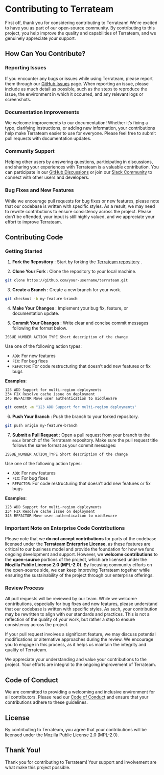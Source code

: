 # Contributing to Terrateam 
First off, thank you for considering contributing to Terrateam! We're excited to have you as part of our open-source community. By contributing to this project, you help improve the quality and capabilities of Terrateam, and we genuinely appreciate your support.

## How Can You Contribute? 
### Reporting Issues 
If you encounter any bugs or issues while using Terrateam, please report them through our [GitHub Issues](https://github.com/terrateamio/terrateam/issues)  page. When reporting an issue, please include as much detail as possible, such as the steps to reproduce the issue, the environment in which it occurred, and any relevant logs or screenshots.
### Documentation Improvements 

We welcome improvements to our documentation! Whether it’s fixing a typo, clarifying instructions, or adding new information, your contributions help make Terrateam easier to use for everyone. Please feel free to submit pull requests with documentation updates.

### Community Support 
Helping other users by answering questions, participating in discussions, and sharing your experiences with Terrateam is a valuable contribution. You can participate in our [GitHub Discussions](https://github.com/orgs/terrateamio/discussions)  or join our [Slack Community](https://terrateam.io/slack)  to connect with other users and developers.
### Bug Fixes and New Features 

While we encourage pull requests for bug fixes or new features, please note that our codebase is written with specific styles. As a result, we may need to rewrite contributions to ensure consistency across the project. Please don’t be offended, your input is still highly valued, and we appreciate your effort to improve Terrateam.

## Contributing Code 
### Getting Started 
1. **Fork the Repository** : Start by forking the [Terrateam repository](https://github.com/terrateamio/terrateam) .
 
2. **Clone Your Fork** : Clone the repository to your local machine.

```bash
git clone https://github.com/your-username/terrateam.git
```
 
3. **Create a Branch** : Create a new branch for your work.

```bash
git checkout -b my-feature-branch
```
 
4. **Make Your Changes** : Implement your bug fix, feature, or documentation update.
  
5. **Commit Your Changes** : Write clear and concise commit messages following the format below.

```
ISSUE_NUMBER ACTION_TYPE Short description of the change
```

Use one of the following action types:
- `ADD`: For new features
- `FIX`: For bug fixes
- `REFACTOR`: For code restructuring that doesn’t add new features or fix bugs

**Examples**:

```
123 ADD Support for multi-region deployments
234 FIX Resolve cache issue on deployment
345 REFACTOR Move user authentication to middleware
```

```bash
git commit -m "123 ADD Support for multi-region deployments"
```
 
6. **Push Your Branch** : Push the branch to your forked repository.

```bash
git push origin my-feature-branch
```
 
7. **Submit a Pull Request** : Open a pull request from your branch to the `main` branch of the Terrateam repository. 
Make sure the pull request title follows the same format as your commit messages:

```
ISSUE_NUMBER ACTION_TYPE Short description of the change
```

Use one of the following action types:
- `ADD`: For new features
- `FIX`: For bug fixes
- `REFACTOR`: For code restructuring that doesn’t add new features or fix bugs

**Examples**:

```
123 ADD Support for multi-region deployments
234 FIX Resolve cache issue on deployment
345 REFACTOR Move user authentication to middleware
```

### Important Note on Enterprise Code Contributions
Please note that we **do not accept contributions** for parts of the codebase licensed under the **Terrateam Enterprise License**, as these features are critical to our business model and provide the foundation for how we fund ongoing development and support. However, we **welcome contributions** to the **open-source** portions of the project, which are licensed under the **Mozilla Public License 2.0 (MPL-2.0)**. By focusing community efforts on the open-source side, we can keep improving Terrateam together while ensuring the sustainability of the project through our enterprise offerings.

### Review Process 
All pull requests will be reviewed by our team. While we welcome contributions, especially for bug fixes and new features, please understand that our codebase is written with specific styles. As such, your contribution may be rewritten to align with our standards and practices. This is not a reflection of the quality of your work, but rather a step to ensure consistency across the project.

If your pull request involves a significant feature, we may discuss potential modifications or alternative approaches during the review. We encourage you to engage in this process, as it helps us maintain the integrity and quality of Terrateam.

We appreciate your understanding and value your contributions to the project. Your efforts are integral to the ongoing improvement of Terrateam.

## Code of Conduct 
We are committed to providing a welcoming and inclusive environment for all contributors. Please read our [Code of Conduct](https://github.com/terrateamio/.github/blob/master/CODE_OF_CONDUCT.md)  and ensure that your contributions adhere to these guidelines.

## License 
By contributing to Terrateam, you agree that your contributions will be licensed under the Mozilla Public License 2.0 (MPL-2.0).

## Thank You!
Thank you for contributing to Terrateam! Your support and involvement are what make this project possible.
